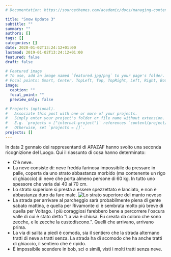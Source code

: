 ```yaml
---
# Documentation: https://sourcethemes.com/academic/docs/managing-content/

title: "Snow Update 3"
subtitle: ""
summary: ""
authors: []
tags: []
categories: []
date: 2020-01-02T13:24:12+01:00
lastmod: 2019-01-02T13:24:12+01:00
featured: false
draft: false

# Featured image
# To use, add an image named `featured.jpg/png` to your page's folder.
# Focal points: Smart, Center, TopLeft, Top, TopRight, Left, Right, BottomLeft, Bottom, BottomRight.
image:
  caption: ""
  focal_point: ""
  preview_only: false

# Projects (optional).
#   Associate this post with one or more of your projects.
#   Simply enter your project's folder or file name without extension.
#   E.g. `projects = ["internal-project"]` references `content/project/deep-learning/index.md`.
#   Otherwise, set `projects = []`.
projects: []
---
```


In data 2 gennaio dei rappresentanti di APAZAF hanno svolto una seconda ricognizione del Luogo. Qui il riassunto di cosa hanno determinato:
- C'è neve.
- La neve consiste di: neve fredda farinosa impossibile da pressare in palle, coperta da uno strato abbastanza morbido (ma contenente un rigo di ghiaccio) di neve che porta almeno persone di 60 kg. In tutto uno spessore che varia dai 40 ai 70 cm.
- Lo strato superiore si presta a essere spezzettato e lanciato, e non è abbastanza duro da fare male.
![Lo strato superiore del manto nevoso](/img/post/strata.jpg)
- La strada per arrivare al parcheggio sarà probabilmente piena di gente sabato mattina, e quella per Rivamonte ci è sembrata molto più breve di quella per Voltago. I più coraggiosi farebbero bene a percorrere l'oscura valle di cui è stato detto "La via è chiusa. Fu creata da coloro che sono zecche, e le zecche la custodiscono.". Quelli che arrivano, arrivano prima.
- La via di salita a piedi è comoda, sia il sentiero che la strada alternano tratti di neve a tratti senza. La strada ha di scomodo che ha anche tratti di ghiaccio, il sentiero che è ripido. 
- È impossibile scendere in bob, sci o simili, visti i molti tratti senza neve.

